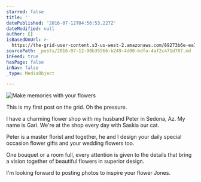 ```yaml
---
starred: false
title: ''
datePublished: '2016-07-12T04:56:53.227Z'
dateModified: null
author: []
isBasedOnUrl: >-
  https://the-grid-user-content.s3-us-west-2.amazonaws.com/89273b6e-ea78-4b71-b3b3-9eb84b67f2ee.jpg
sourcePath: _posts/2016-07-12-90b35566-b249-4d00-bdfa-4af2c471d707.md
inFeed: true
hasPage: false
inNav: false
_type: MediaObject

---
```

![Make memories with your flowers](https://the-grid-user-content.s3-us-west-2.amazonaws.com/89273b6e-ea78-4b71-b3b3-9eb84b67f2ee.jpg)

This is my first post on the grid. Oh the pressure. 

I have a charming flower shop with my husband Peter in Sedona, Az. My name is Gari. We're at the shop every day with Saskia our cat. 

Peter is a master florist and together, he and I design your daily special occasion flower gifts and your wedding flowers too.

One bouquet or a room full, every attention is given to the details that bring a vision together of beautiful flowers in superior design.

I'm looking forward to posting photos to inspire your flower Jones.